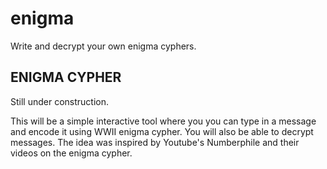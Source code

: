 # enigma
Write and decrypt your own enigma cyphers.

## ENIGMA CYPHER ##

Still under construction.

This will be a simple interactive tool where you you can type in a message and encode it using WWII enigma cypher.
You will also be able to decrypt messages. The idea was inspired by Youtube's Numberphile and their videos on
the enigma cypher.
